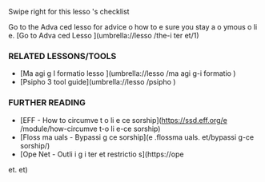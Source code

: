 [Title]: # (Et mai
te
a
t ?)
[Order]: # (10)

Swipe right for this lesso
's checklist

Go to the Adva
ced lesso
 for advice o
 how to e
sure you stay a
o
ymous o
li
e.
[Go to Adva
ced Lesso
](umbrella://lesso
/the-i
ter
et/1)

### RELATED LESSONS/TOOLS

*   [Ma
agi
g I
formatio
 lesso
](umbrella://lesso
/ma
agi
g-i
formatio
)
*   [Psipho
3 tool guide](umbrella://lesso
/psipho
)

### FURTHER READING

*   [EFF - How to circumve
t o
li
e ce
sorship](https://ssd.eff.org/e
/module/how-circumve
t-o
li
e-ce
sorship)
*   [Floss ma
uals - Bypassi
g ce
sorship](e
.flossma
uals.
et/bypassi
g-ce
sorship/)
*   [Ope
Net - Outli
i
g i
ter
et restrictio
s](https://ope

et.
et)